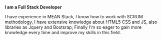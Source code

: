 **I am a Full Stack Developer**  

I have experience in MEAN Stack, I know how to work with SCRUM methodology, I have extensive knowledge about HTML5 CSS and JS, also libraries as Jquery and Bootsrap;
Finally I'm so eager to gain more knowledge every time and improve my skills in this field.

<!--
**JCamiloC/JCamiloC** is a ✨ _special_ ✨ repository because its `README.md` (this file) appears on your GitHub profile.



- 🌱 I’m currently learning ...
- 👯 I’m looking to collaborate on ...
- 🤔 I’m looking for help with ...
- 💬 Ask me about ...
- 📫 How to reach me: ...
- 😄 Pronouns: ...
- ⚡ Fun fact: ...
-->
